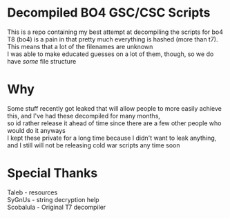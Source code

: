 # Decompiled BO4 GSC/CSC Scripts
This is a repo containing my best attempt at decompiling the scripts for bo4\
T8 (bo4) is a pain in that pretty much everything is hashed (more than t7). This means that a lot of the filenames are unknown\
I was able to make educated guesses on a lot of them, though, so we do have *some* file structure
# Why
Some stuff recently got leaked that will allow people to more easily achieve this, and I've had these decompiled for many months,\
so id rather release it ahead of time since there are a few other people who would do it anyways\
I kept these private for a long time because I didn't want to leak anything, and I still will not be releasing cold war scripts any time soon
# Special Thanks
Taleb - resources\
SyGnUs - string decryption help\
Scobalula - Original T7 decompiler
